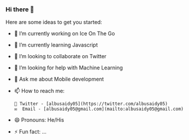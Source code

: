 ### Hi there 👋

Here are some ideas to get you started:

- 🔭 I’m currently working on Ice On The Go
- 🌱 I’m currently learning Javascript
- 👯 I’m looking to collaborate on Twitter
- 🤔 I’m looking for help with Machine Learning
- 💬 Ask me about Mobile development
- 📫 How to reach me: 

      📱 Twitter - [albusaidy05](https://twitter.com/albusaidy05) 
      ✉️  Email - [albusaidy05@gmail.com](mailto:albusaidy05@gmail.com)  
      
- 😄 Pronouns: He/His
- ⚡ Fun fact: ...

